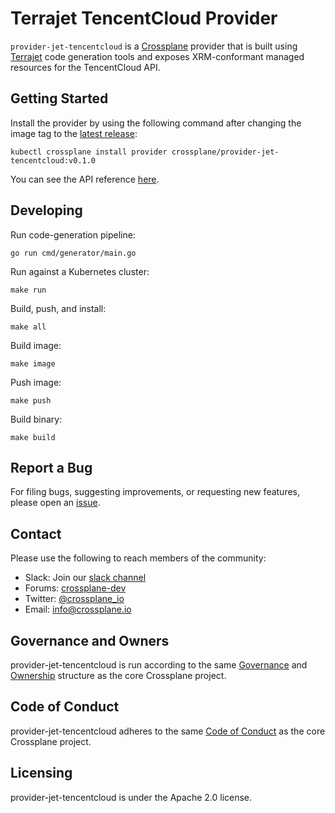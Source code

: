 # Terrajet TencentCloud Provider

`provider-jet-tencentcloud` is a [Crossplane](https://crossplane.io/) provider that
is built using [Terrajet](https://github.com/crossplane-contrib/terrajet) code
generation tools and exposes XRM-conformant managed resources for the 
TencentCloud API.

## Getting Started

Install the provider by using the following command after changing the image tag
to the [latest release](https://github.com/crossplane-contrib/provider-jet-tencentcloud/releases):
```
kubectl crossplane install provider crossplane/provider-jet-tencentcloud:v0.1.0
```

You can see the API reference [here](https://doc.crds.dev/github.com/crossplane-contrib/provider-jet-tencentcloud).

## Developing

Run code-generation pipeline:
```console
go run cmd/generator/main.go
```

Run against a Kubernetes cluster:

```console
make run
```

Build, push, and install:

```console
make all
```

Build image:

```console
make image
```

Push image:

```console
make push
```

Build binary:

```console
make build
```

## Report a Bug

For filing bugs, suggesting improvements, or requesting new features, please
open an [issue](https://github.com/crossplane-contrib/provider-jet-tencentcloud/issues).

## Contact

Please use the following to reach members of the community:

* Slack: Join our [slack channel](https://slack.crossplane.io)
* Forums:
  [crossplane-dev](https://groups.google.com/forum/#!forum/crossplane-dev)
* Twitter: [@crossplane_io](https://twitter.com/crossplane_io)
* Email: [info@crossplane.io](mailto:info@crossplane.io)

## Governance and Owners

provider-jet-tencentcloud is run according to the same
[Governance](https://github.com/crossplane/crossplane/blob/master/GOVERNANCE.md)
and [Ownership](https://github.com/crossplane/crossplane/blob/master/OWNERS.md)
structure as the core Crossplane project.

## Code of Conduct

provider-jet-tencentcloud adheres to the same [Code of
Conduct](https://github.com/crossplane/crossplane/blob/master/CODE_OF_CONDUCT.md)
as the core Crossplane project.

## Licensing

provider-jet-tencentcloud is under the Apache 2.0 license.
